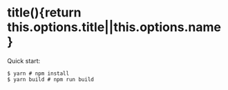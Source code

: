 # title(){return this.options.title||this.options.name}

Quick start:

```
$ yarn # npm install
$ yarn build # npm run build
````

